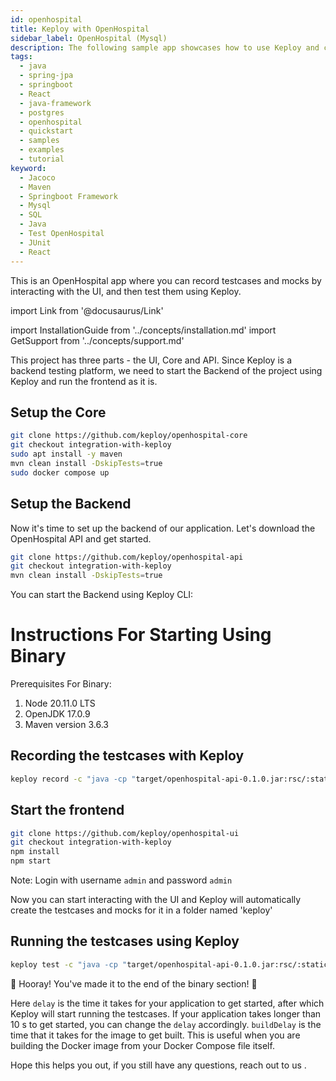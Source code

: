 ```yaml
---
id: openhospital
title: Keploy with OpenHospital
sidebar_label: OpenHospital (Mysql)
description: The following sample app showcases how to use Keploy and create test cases and mocks for popular spring-boot java application.
tags:
  - java
  - spring-jpa
  - springboot
  - React
  - java-framework
  - postgres
  - openhospital
  - quickstart
  - samples
  - examples
  - tutorial
keyword:
  - Jacoco
  - Maven
  - Springboot Framework
  - Mysql
  - SQL
  - Java
  - Test OpenHospital
  - JUnit
  - React
---
```


This is an OpenHospital app where you can record testcases and mocks by interacting with the UI, and then test them using Keploy.

import Link from '@docusaurus/Link'

import InstallationGuide from '../concepts/installation.md'
import GetSupport from '../concepts/support.md'

<InstallationGuide/>

This project has three parts - the UI, Core and API. Since Keploy is a backend testing platform, we need to start the Backend of the project using Keploy and run the frontend as it is.

## Setup the Core

```bash
git clone https://github.com/keploy/openhospital-core
git checkout integration-with-keploy
sudo apt install -y maven
mvn clean install -DskipTests=true
sudo docker compose up
```

## Setup the Backend

Now it's time to set up the backend of our application. Let's download the OpenHospital API and get started.

```bash
git clone https://github.com/keploy/openhospital-api
git checkout integration-with-keploy
mvn clean install -DskipTests=true
```

You can start the Backend using Keploy CLI:

# Instructions For Starting Using Binary

Prerequisites For Binary:

1. Node 20.11.0 LTS
2. OpenJDK 17.0.9
3. Maven version 3.6.3

## Recording the testcases with Keploy

```bash
keploy record -c "java -cp "target/openhospital-api-0.1.0.jar:rsc/:static/" org.springframework.boot.loader.launch.JarLauncher"
```

## Start the frontend

```bash
git clone https://github.com/keploy/openhospital-ui
git checkout integration-with-keploy
npm install
npm start
```

Note: Login with username `admin` and password `admin`

Now you can start interacting with the UI and Keploy will automatically create the testcases and mocks for it in a folder named 'keploy'

## Running the testcases using Keploy

```bash
keploy test -c "java -cp "target/openhospital-api-0.1.0.jar:rsc/:static/" org.springframework.boot.loader.launch.JarLauncher" --delay 40
```

🎉 Hooray! You've made it to the end of the binary section! 🎉

Here `delay` is the time it takes for your application to get started, after which Keploy will start running the testcases. If your application takes longer than 10 s to get started, you can change the `delay` accordingly.
`buildDelay` is the time that it takes for the image to get built. This is useful when you are building the Docker image from your Docker Compose file itself.

Hope this helps you out, if you still have any questions, reach out to us .

<GetSupport/>
